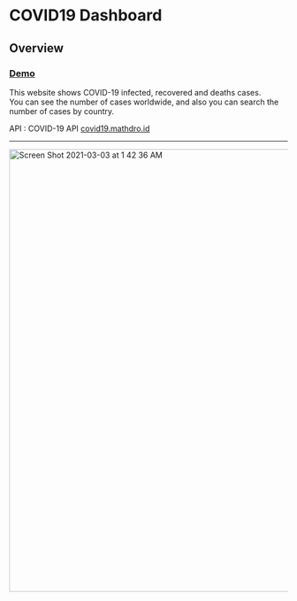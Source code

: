 # COVID19 Dashboard

## Overview

### [Demo](https://covid19-dashboard-pi.vercel.app)

This website shows COVID-19 infected, recovered and deaths cases.  
You can see the number of cases worldwide, and also you can search the number of cases by country.

API : COVID-19 API [covid19.mathdro.id](https://covid19.mathdro.id/api)

***
<img width="800" alt="Screen Shot 2021-03-03 at 1 42 36 AM" src="https://user-images.githubusercontent.com/64046039/109786443-01dc0380-7bc2-11eb-94b0-84c85b4d2196.png">
